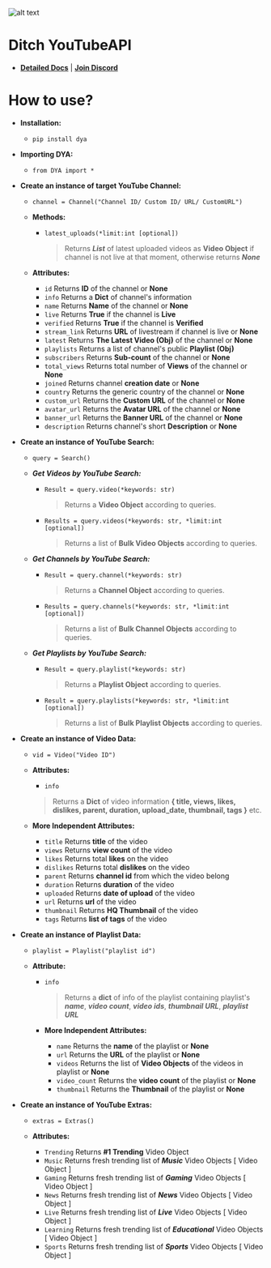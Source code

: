 ![alt text]()
# Ditch YouTubeAPI             
    
 - [**Detailed Docs**](https://verified.gitbook.io/dya-py/) | **[Join Discord](https://discord.gg/YAFGAaMrTC)**
    
# How to use?         
 - **Installation:**     
    - `pip install dya`  
    
 - **Importing DYA:**     
    - `from DYA import *`   
   
 - **Create an instance of target YouTube Channel:**     
   - `channel = Channel("Channel ID/ Custom ID/ URL/ CustomURL") `    
            
   - **Methods:**
      - `latest_uploads(*limit:int [optional])`       
           > Returns ***List*** of latest uploaded videos as **Video Object** if channel is not live at that moment, otherwise returns ***None***
   - **Attributes:** 
     - `id` Returns **ID** of the channel or **None**
     - `info` Returns a **Dict** of channel's information
     - `name` Returns **Name** of the channel or **None**
     - `live` Returns **True** if the channel is **Live**
     - `verified` Returns **True** if the channel is **Verified**
     - `stream_link` Returns **URL** of livestream if channel is live or **None** 
     - `latest` Returns **The Latest Video (Obj)** of the channel or **None**
     - `playlists` Returns a list of channel's public **Playlist (Obj)**
     - `subscribers` Returns **Sub-count** of the channel or **None**        
     - `total_views` Returns total number of **Views** of the channel or **None**           
     - `joined` Returns channel **creation date** or **None**       
     - `country` Returns the generic country of the channel or **None**      
     - `custom_url` Returns the **Custom URL** of the channel or **None**
     - `avatar_url` Returns the **Avatar URL** of the channel or **None**       
     - `banner_url` Returns the **Banner URL** of the channel or **None**  
     - `description` Returns channel's short **Description** or **None**
 - **Create an instance of YouTube Search:**          
   - `query = Search()`    
	
    - ***Get Videos by YouTube Search:***       
       - `Result = query.video(*keywords: str)`   
		       
           > Returns a **Video Object** according to queries. 
			     
        - `Results = query.videos(*keywords: str, *limit:int [optional])`   
		        
           > Returns a list of **Bulk Video Objects** according to queries.    
           
    - ***Get Channels by YouTube Search:***    
       
       - `Result = query.channel(*keywords: str)`          
            > Returns a **Channel Object** according to queries.     
		  
        - `Results = query.channels(*keywords: str, *limit:int [optional])`          
	 
           > Returns a list of **Bulk Channel Objects** according to queries.    
           
    - ***Get Playlists by YouTube Search:***     
       - `Result = query.playlist(*keywords: str)`          
            > Returns a **Playlist Object** according to queries. 
		 
       - `Result = query.playlists(*keywords: str, *limit:int [optional])`
           > Returns a list of **Bulk Playlist Objects** according to queries. 
		 
 - **Create an instance of Video Data:**    
   - `vid = Video("Video ID")`    
    - **Attributes:**     
       - `info`     
        > Returns a **Dict** of video information **{ title, views, likes, dislikes, parent, duration, upload_date, thumbnail, tags }** etc.      
      
    - **More Independent Attributes:**          
        - `title`  Returns **title** of the video          
        - `views`  Returns **view count** of the video          
        - `likes`  Returns total **likes** on the video          
        - `dislikes`  Returns total **dislikes** on the video          
        - `parent`  Returns **channel id** from which the video belong          
        - `duration`  Returns **duration** of the video          
        - `uploaded`  Returns **date of upload** of the video                   
        - `url` Returns **url** of the video    
        - `thumbnail`  Returns **HQ Thumbnail** of the video  
        - `tags`  Returns **list of tags** of the video       
 - **Create an instance of Playlist Data:**  
  
   - `playlist = Playlist("playlist id")`
  
   - **Attribute:**
   
      - `info`   
         > Returns a **dict** of info of the playlist containing playlist's ***name***, ***video count***, ***video ids***, ***thumbnail URL***, ***playlist URL***  
			
      - **More Independent Attributes:**
        - `name`  Returns the **name** of the playlist or **None**  
        - `url`  Returns the **URL** of the playlist or **None**
        - `videos`  Returns the list of **Video Objects** of the videos in playlist or **None**
        - `video_count`  Returns the **video count** of the playlist or **None**  
        - `thumbnail`  Returns the **Thumbnail** of the playlist or **None**  
    
 - **Create an instance of YouTube Extras:**    
    - `extras = Extras()`    
      
    - **Attributes:**    
       - `Trending`  Returns **#1 Trending** Video Object    
       - `Music`  Returns fresh trending list of ***Music*** Video Objects [ Video Object ]    
       - `Gaming`  Returns fresh trending list of ***Gaming*** Video Objects [ Video Object ]    
       - `News`  Returns fresh trending list of ***News*** Video Objects [ Video Object ]    
       - `Live`  Returns fresh trending list of ***Live*** Video Objects [ Video Object ]    
       - `Learning`  Returns fresh trending list of ***Educational*** Video Objects [ Video Object ]    
       - `Sports`  Returns fresh trending list of ***Sports*** Video Objects [ Video Object ]
